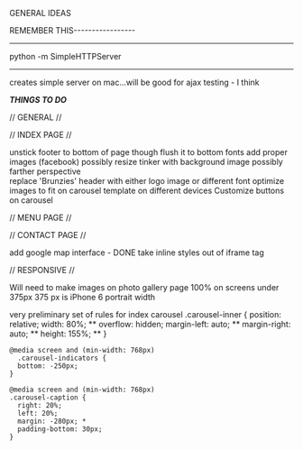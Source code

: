 GENERAL IDEAS

<!-- Idea - Not sure how this will work for performance, but I'm going to put a carousel on the index/menu/photo gallery pages. Will try to customize each one in time.
  taken care of by bootstrap
 -->
 REMEMBER THIS-----------------
**************
 python -m SimpleHTTPServer
**************
creates simple server on mac...will be good for ajax testing - I think



*****THINGS TO DO*****

// GENERAL //
  <!-- replace top navbar code with 'navbar-inverse' class - DONE
    this means undoing the custom stylings to get the effects of inverse
 -->


// INDEX PAGE //

  unstick footer to bottom of page
    though flush it to bottom
  fonts
  add proper images (facebook)
    possibly resize
  tinker with background image
    possibly farther perspective  
  replace 'Brunzies' header with either logo image or different font
  optimize images to fit on carousel template on different devices
  Customize buttons on carousel



// MENU PAGE //




// CONTACT PAGE //

  add google map interface - DONE
    take inline styles out of iframe tag 

// RESPONSIVE //

  Will need to make images on photo gallery page 100% on screens under 375px
    375 px is iPhone 6 portrait width

  very preliminary set of rules for index carousel
  .carousel-inner {
      position: relative;
      width: 80%; **
      overflow: hidden;
      margin-left: auto; **
      margin-right: auto; **
      height: 155%; **
    }

    @media screen and (min-width: 768px)
      .carousel-indicators {
      bottom: -250px;
    }

    @media screen and (min-width: 768px)
    .carousel-caption {
      right: 20%;
      left: 20%;
      margin: -280px; *
      padding-bottom: 30px;
    }  